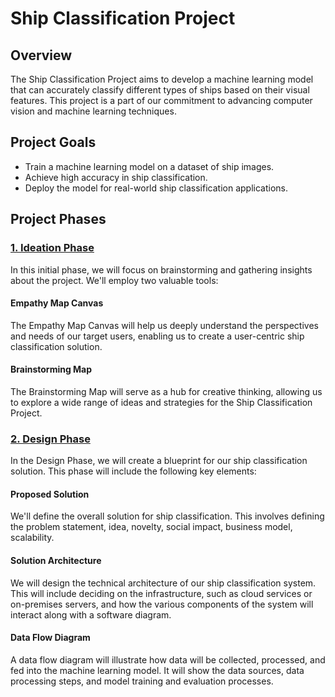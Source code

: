 # Ship Classification Project

## Overview

The Ship Classification Project aims to develop a machine learning model that can accurately classify different types of ships based on their visual features. This project is a part of our commitment to advancing computer vision and machine learning techniques.

## Project Goals

- Train a machine learning model on a dataset of ship images.
- Achieve high accuracy in ship classification.
- Deploy the model for real-world ship classification applications.

## Project Phases

<h3><a href="1.%20Ideation%20Phase">1. Ideation Phase</a></h3>

In this initial phase, we will focus on brainstorming and gathering insights about the project. We'll employ two valuable tools:

#### Empathy Map Canvas

The Empathy Map Canvas will help us deeply understand the perspectives and needs of our target users, enabling us to create a user-centric ship classification solution.

#### Brainstorming Map

The Brainstorming Map will serve as a hub for creative thinking, allowing us to explore a wide range of ideas and strategies for the Ship Classification Project.

<h3><a href="2.%20Design%20Phase">2. Design Phase</a></h3>
In the Design Phase, we will create a blueprint for our ship classification solution. This phase will include the following key elements:

#### Proposed Solution
We'll define the overall solution for ship classification. This involves defining the problem statement, idea, novelty, social impact, business model, scalability.

#### Solution Architecture
We will design the technical architecture of our ship classification system. This will include deciding on the infrastructure, such as cloud services or on-premises servers, and how the various components of the system will interact along with a software diagram.

#### Data Flow Diagram
A data flow diagram will illustrate how data will be collected, processed, and fed into the machine learning model. It will show the data sources, data processing steps, and model training and evaluation processes.
